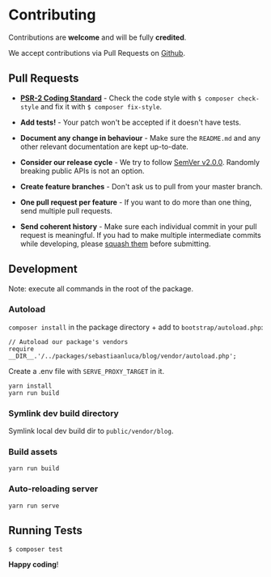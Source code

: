 # Contributing

Contributions are **welcome** and will be fully **credited**.

We accept contributions via Pull Requests on [Github](https://github.com/sebastiaanluca/laravel-blog).


## Pull Requests

- **[PSR-2 Coding Standard](https://github.com/php-fig/fig-standards/blob/master/accepted/PSR-2-coding-style-guide.md)** - Check the code style with ``$ composer check-style`` and fix it with ``$ composer fix-style``.

- **Add tests!** - Your patch won't be accepted if it doesn't have tests.

- **Document any change in behaviour** - Make sure the `README.md` and any other relevant documentation are kept up-to-date.

- **Consider our release cycle** - We try to follow [SemVer v2.0.0](http://semver.org/). Randomly breaking public APIs is not an option.

- **Create feature branches** - Don't ask us to pull from your master branch.

- **One pull request per feature** - If you want to do more than one thing, send multiple pull requests.

- **Send coherent history** - Make sure each individual commit in your pull request is meaningful. If you had to make multiple intermediate commits while developing, please [squash them](http://www.git-scm.com/book/en/v2/Git-Tools-Rewriting-History#Changing-Multiple-Commit-Messages) before submitting.


## Development

Note: execute all commands in the root of the package.

### Autoload

`composer install` in the package directory + add to `bootstrap/autoload.php`:

```
// Autoload our package's vendors
require __DIR__.'/../packages/sebastiaanluca/blog/vendor/autoload.php';
```

Create a .env file with `SERVE_PROXY_TARGET` in it.

```
yarn install
yarn run build
```

### Symlink dev build directory

Symlink local dev build dir to `public/vendor/blog`.

### Build assets

`yarn run build`

### Auto-reloading server

`yarn run serve`

## Running Tests

``` bash
$ composer test
```


**Happy coding**!
